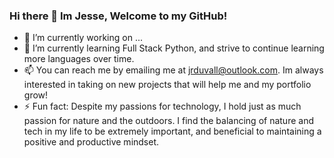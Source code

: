 ### Hi there 👋 Im Jesse, Welcome to my GitHub!

- 🔭 I’m currently working on ...
- 🌱 I’m currently learning Full Stack Python, and strive to continue learning more languages over time.
- 📫 You can reach me by emailing me at jrduvall@outlook.com. Im always interested in taking on new projects that will help me and my portfolio grow!
- ⚡ Fun fact: Despite my passions for technology, I hold just as much passion for nature and the outdoors. I find the balancing of nature and tech in my life to be extremely          important, and beneficial to maintaining a positive and productive mindset.
